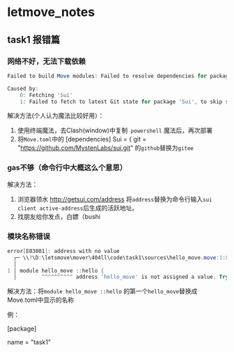 # letmove_notes

## task1 报错篇

### 网络不好，无法下载依赖

```powershell
Failed to build Move modules: Failed to resolve dependencies for package 'task1'

Caused by:
    0: Fetching 'Sui'
    1: Failed to fetch to latest Git state for package 'Sui', to skip set --skip-fetch-latest-git-deps | Exit status: exit code: 128.
```

解决方法(个人认为魔法比较好用）：

1.  使用终端魔法，去Clash(window)中复制` powershell` 魔法后，再次部署
2. 将`Move.toml`中的 [dependencies]
   Sui = { git = "https://github.com/MystenLabs/sui.git" 的`github`替换为`gitee`

### gas不够（命令行中大概这么个意思）

解决方法：

1. 浏览器领水 http://getsui.com/address 将`address`替换为命令行输入`sui client active-address`后生成的活跃地址。
2. 找朋友给你发点，白嫖（bushi

### 模块名称错误

```powershell
error[E03001]: address with no value
  ┌─ \\?\D:\letsmove\mover\404ll\code\task1\sources\hello_move.move:1:8
  │
1 │ module hello_move ::hello {
  │        ^^^^^^^^^^ address 'hello_move' is not assigned a value. Try assigning it a value when calling the compiler

```

解决方法：将`module hello_move ::hello` 的第一个`hello_move`替换成Move.toml中显示的名称

例：

[package]

name = "task1"